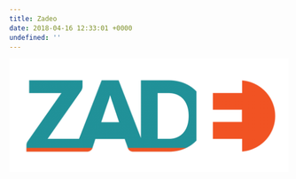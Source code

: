 ```yaml
---
title: Zadeo
date: 2018-04-16 12:33:01 +0000
undefined: ''
---
```

![Zadeo logo](/uploads/2018/04/16/Zadeo_bla_orange_trans.png)